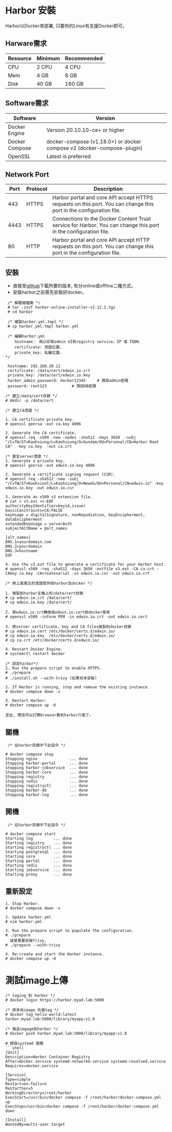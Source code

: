 # Harbor 安裝
Harbor以Docker來部署, 只要你的Linux有支援Docker即可。

## Harware需求

|Resource|Minimum|Recommended|
|--------|-------|-----------|
|CPU     |2 CPU  |4 CPU      |
|Mem     |4 GB   |8 GB       |
|Disk    |40 GB  |160 GB     |

## Software需求

|Software      |Version                       |
|--------------|------------------------------|
|Docker Engine |Version 20.10.10-ce+ or higher|
|Docker Compose|docker-compose (v1.18.0+) or docker compose v2 (docker-compose-plugin)|
|OpenSSL       |Latest is preferred           |

## Network Port

|Port|Protocol|Description|
|----|--------|-----------|
|443 |HTTPS   |Harbor portal and core API accept HTTPS requests on this port. You can change this port in the configuration file.|
|4443|HTTPS   |Connections to the Docker Content Trust service for Harbor. You can change this port in the configuration file.|
|80  |HTTP    |Harbor portal and core API accept HTTP requests on this port. You can change this port in the configuration file.|

## 安裝

*  直接至[github](https://github.com/goharbor/harbor/releases?page=1)下載所要的版本, 有分online或offline二種方式。
*  安裝harbor之前需先安裝好docker。
```shell
 /* 解壓縮檔案 */
 # tar -zxvf harbor-online-installer-v2.12.2.tgz 
 # cd harbor

 /* 複製harbor.yml.tmpl */
 # cp harbor.yml.tmpl harbor.yml

 /* 編輯harbor.yml 
    hostname： 用以存取admin UI和registry service，IP 或 FQDN.
    certificate: 憑證位置。
    private_key: 私鑰位置。           
*/

 hostname: 192.168.20.12
 certificate: /data/cert/edwin.io.crt
 private_key: /data/cert/edwin.io.key 
 harbor_admin_password: Harbor12345     # 預設admin密碼
 password: root123           # 預設DB密碼   

/* 建立/data/cert目錄 */
# mkdir -p /data/cert

/* 建立CA憑證 */

1. CA certificate private key.
# openssl genrsa -out ca.key 4096

2. Generate the CA certificate.
# openssl req -x509 -new -nodes -sha512 -days 3650  -subj "/C=TW/ST=Kaohsiung/L=Kaohsiung/O=Gundam/OU=Personal/CN=Harbor Root CA"  -key ca.key  -out ca.crt

/* 產生server憑證 */
1. Generate a private key.
# openssl genrsa -out edwin.io.key 4096

2. Generate a certificate signing request (CSR).
# openssl req -sha512 -new -subj "/C=TW/ST=Kaohsiunt/L=Kaohsiung/O=Neweb/OU=Personal/CN=edwin.io" -key edwin.io.key -out edwin.io.csr

3. Generate an x509 v3 extension file.
# cat > v3.ext <<-EOF
authorityKeyIdentifier=keyid,issuer
basicConstraints=CA:FALSE
keyUsage = digitalSignature, nonRepudiation, keyEncipherment, dataEncipherment
extendedKeyUsage = serverAuth
subjectAltName = @alt_names

[alt_names]
DNS.1=yourdomain.com
DNS.2=yourdomain
DNS.3=hostname
EOF

4. Use the v3.ext file to generate a certificate for your Harbor host.
# openssl x509 -req -sha512 -days 3650 -extfile v3.ext -CA ca.crt -CAkey ca.key -CAcreateserial -in edwin.io.csr -out edwin.io.crt

/* 將上面產生的憑證提供給harbor及docker */

1. 複製到harbor主機上的/data/cert目錄
# cp edwin.io.crt /data/cert/
# cp edwin.io.key /data/cert/

2. 將edwin.io.crt轉換成edwin.io.cert給docker使用
# openssl x509 -inform PEM -in edwin.io.crt -out edwin.io.cert

3. 將server certificate, key and CA files複製到docker目錄
# cp edwin.io.cert /etc/docker/certs.d/edwin.io/
# cp edwin.io.key  /etc/docker/certs.d/edwin.io/
# cp ca.crt /etc/docker/certs.d/edwin.io/

4. Restart Docker Engine.
# systemctl restart docker

/* 設定harbor*/
1. Run the prepare script to enable HTTPS.
# ./prepare
# ./install.sh --with-trivy (如果尚未安裝)

2. If Harbor is running, stop and remove the existing instance.
# docker compose down -v

3. Restart Harbor:
# docker compose up -d

至此, 應該可以打開browser看到harbor介面了。
```

## 關機
```shell
 /* 在harbor目錄中下此指令 */

# docker compose stop
Stopping nginx              ... done
Stopping harbor-portal      ... done
Stopping harbor-jobservice  ... done
Stopping harbor-core        ... done
Stopping registry           ... done
Stopping redis              ... done
Stopping registryctl        ... done
Stopping harbor-db          ... done
Stopping harbor-log         ... done
```

## 開機
```shell
 /* 在harbor目錄中下此指令 */

# docker compose start
Starting log         ... done
Starting registry    ... done
Starting registryctl ... done
Starting postgresql  ... done
Starting core        ... done
Starting portal      ... done
Starting redis       ... done
Starting jobservice  ... done
Starting proxy       ... done
```

## 重新設定
```shell
1. Stop Harbor.
# docker compose down -v

2. Update harbor.yml
# vim harbor.yml

3. Run the prepare script to populate the configuration.
# ./prepare
  或是需要安裝Trivy,
# ./prepare --with-trivy

4. Re-create and start the Harbor instance.
# docker compose up -d

```

# 測試image上傳
```shell
/* loging 到 harbor */
# docker login https://harbor.myad.lab:5000

/* 將本地image 先做tag */
# docker tag hello-world:latest harbor.myad.lab:5000/library/myapp:v1.0

/* 推送imgage到harbor */
# docker push harbor.myad.lab:5000/library/myapp:v1.0

# 撰寫systemd 服務
```shell
[Unit]
Description=Harbor Container Registry
After=docker.service systemd-networkd.service systemd-resolved.service
Requires=docker.service

[Service]
Type=simple
Restart=on-failure
RestartSec=5
WorkingDirectory=/root/harbor
ExecStart=/usr/bin/docker compose -f /root/harbor/docker-compose.yml up
ExecStop=/usr/bin/docker compose -f /root/harbor/docker-compose.yml down

[Install]
WantedBy=multi-user.target
```


